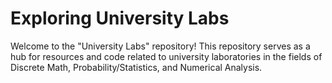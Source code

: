# Exploring University Labs

Welcome to the "University Labs" repository! This repository serves as a hub for resources and code related to university laboratories in the fields of Discrete Math, Probability/Statistics, and Numerical Analysis.
